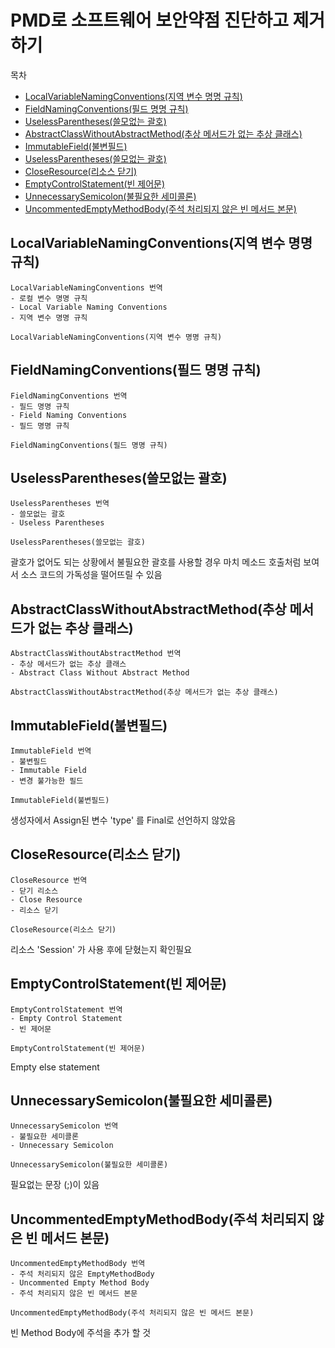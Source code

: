 # PMD로 소프트웨어 보안약점 진단하고 제거하기

목차
- [LocalVariableNamingConventions(지역 변수 명명 규칙)](#localvariablenamingconventions지역-변수-명명-규칙)
- [FieldNamingConventions(필드 명명 규칙)](#fieldnamingconventions필드-명명-규칙)
- [UselessParentheses(쓸모없는 괄호)](#uselessparentheses쓸모없는-괄호)
- [AbstractClassWithoutAbstractMethod(추상 메서드가 없는 추상 클래스)](#abstractclasswithoutabstractmethod추상-메서드가-없는-추상-클래스)
- [ImmutableField(불변필드)](#immutablefield불변필드)
- [UselessParentheses(쓸모없는 괄호)](#uselessparentheses쓸모없는-괄호)
- [CloseResource(리소스 닫기)](#closeresource리소스-닫기)
- [EmptyControlStatement(빈 제어문)](#emptycontrolstatement빈-제어문)
- [UnnecessarySemicolon(불필요한 세미콜론)](#uselessparentheses쓸모없는-괄호)
- [UncommentedEmptyMethodBody(주석 처리되지 않은 빈 메서드 본문)](#uncommentedemptymethodbody주석-처리되지-않은-빈-메서드-본문)

## LocalVariableNamingConventions(지역 변수 명명 규칙)

```
LocalVariableNamingConventions 번역
- 로컬 변수 명명 규칙
- Local Variable Naming Conventions
- 지역 변수 명명 규칙

LocalVariableNamingConventions(지역 변수 명명 규칙)
```

## FieldNamingConventions(필드 명명 규칙)

```
FieldNamingConventions 번역
- 필드 명명 규칙
- Field Naming Conventions
- 필드 명명 규칙

FieldNamingConventions(필드 명명 규칙)
```

## UselessParentheses(쓸모없는 괄호)

```
UselessParentheses 번역
- 쓸모없는 괄호
- Useless Parentheses

UselessParentheses(쓸모없는 괄호)
```

괄호가 없어도 되는 상황에서 불필요한 괄호를 사용할 경우 마치 메소드 호출처럼 보여서 소스 코드의 가독성을 떨어뜨릴 수 있음

## AbstractClassWithoutAbstractMethod(추상 메서드가 없는 추상 클래스)

```
AbstractClassWithoutAbstractMethod 번역
- 추상 메서드가 없는 추상 클래스
- Abstract Class Without Abstract Method

AbstractClassWithoutAbstractMethod(추상 메서드가 없는 추상 클래스)
```

## ImmutableField(불변필드)

```
ImmutableField 번역
- 불변필드
- Immutable Field
- 변경 불가능한 필드

ImmutableField(불변필드)
```

생성자에서 Assign된 변수 'type' 를 Final로 선언하지 않았음

## CloseResource(리소스 닫기)

```
CloseResource 번역
- 닫기 리소스
- Close Resource
- 리소스 닫기

CloseResource(리소스 닫기)
```

리소스 'Session' 가 사용 후에 닫혔는지 확인필요

## EmptyControlStatement(빈 제어문)

```
EmptyControlStatement 번역
- Empty Control Statement
- 빈 제어문

EmptyControlStatement(빈 제어문)
```

Empty else statement

## UnnecessarySemicolon(불필요한 세미콜론)

```
UnnecessarySemicolon 번역
- 불필요한 세미콜론
- Unnecessary Semicolon

UnnecessarySemicolon(불필요한 세미콜론)
```

필요없는 문장 (;)이 있음

## UncommentedEmptyMethodBody(주석 처리되지 않은 빈 메서드 본문)

```
UncommentedEmptyMethodBody 번역
- 주석 처리되지 않은 EmptyMethodBody
- Uncommented Empty Method Body
- 주석 처리되지 않은 빈 메서드 본문

UncommentedEmptyMethodBody(주석 처리되지 않은 빈 메서드 본문)
```

빈 Method Body에 주석을 추가 할 것
